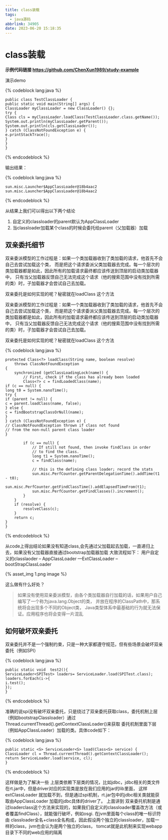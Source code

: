 ```yaml
---
title: class装载
tags:
  - java源码
abbrlink: 34905
date: 2023-06-20 15:18:35
---
```

# class装载

**示例代码链接 https://github.com/ChenXun1989/study-example**

演示demo

{% codeblock  lang:java   %}

    public class TestClassLoader {
    public static void main(String[] args) {
    ClassLoader myClassLoader = new ClassLoader() {};
    try {
    Class cls = myClassLoader.loadClass(TestClassLoader.class.getName());
    System.out.println(myClassLoader.getParent());
    System.out.println(cls.getClassLoader());
    } catch (ClassNotFoundException e) {
    e.printStackTrace();
    }
    }
    }


{% endcodeblock %}

输出结果：

{% codeblock  lang:java   %}

    sun.misc.Launcher$AppClassLoader@18b4aac2
    sun.misc.Launcher$AppClassLoader@18b4aac2
{% endcodeblock %}

从结果上我们可以得出以下两个结论
1. 自定义的classloader的parent默认为AppClassLoader
2. 当classloader加载某个class的时候会委托给parent（父加载器）加载

## 双亲委托细节
双亲委派模型的工作过程是：如果一个类加载器收到了类加载的请求，他首先不会自己去尝试加载这个类，
而是把这个请求委派父类加载器去完成。每一个层次的类加载器都是如此，因此所有的加载请求最终都应该传送到顶层的启动类加载器中，
只有当父加载器反馈自己无法完成这个请求（他的搜索范围中没有找到所需的类）时，子加载器才会尝试自己去加载。

双亲委托是如何实现的呢？秘密就在loadClass 这个方法

双亲委派模型的工作过程是：如果一个类加载器收到了类加载的请求，他首先不会自己去尝试加载这个类，
而是把这个请求委派父类加载器去完成。每一个层次的类加载器都是如此，因此所有的加载请求最终都应该传送到顶层的启动类加载器中，
只有当父加载器反馈自己无法完成这个请求（他的搜索范围中没有找到所需的类）时，子加载器才会尝试自己去加载。

双亲委托是如何实现的呢？秘密就在loadClass 这个方法

{% codeblock  lang:java   %}

    protected Class<?> loadClass(String name, boolean resolve)
        throws ClassNotFoundException
    {
        synchronized (getClassLoadingLock(name)) {
            // First, check if the class has already been loaded
            Class<?> c = findLoadedClass(name);
    if (c == null) {
    long t0 = System.nanoTime();
    try {
    if (parent != null) {
    c = parent.loadClass(name, false);
    } else {
    c = findBootstrapClassOrNull(name);
    }
    } catch (ClassNotFoundException e) {
    // ClassNotFoundException thrown if class not found
    // from the non-null parent class loader
    }

            if (c == null) {
                // If still not found, then invoke findClass in order
                // to find the class.
                long t1 = System.nanoTime();
                c = findClass(name);
      
                // this is the defining class loader; record the stats
                sun.misc.PerfCounter.getParentDelegationTime().addTime(t1 - t0);
                sun.misc.PerfCounter.getFindClassTime().addElapsedTimeFrom(t1);
                sun.misc.PerfCounter.getFindClasses().increment();
            }
        }
        if (resolve) {
            resolveClass(c);
        }
        return c;
    }
    }


{% endcodeblock %}

从code上得出结论如果没有知道class,会先通过父加载起去加载，一直递归上去，如果没有父加载器直接通过bootstrap加载器加载
大致流程如下： 用户自定义的classlaoder – AppClassLoader —ExtClassLoader – bootStrapClassLoader

{% asset_img 1.png  image %}

这么做有什么好处？

>如果没有使用双亲委派模型，由各个类加载器自行加载的话，如果用户自己编写了一个称为java.lang.Object的类，
并放在程序的ClassPath中，那系统将会出现多个不同的Object类， Java类型体系中最基础的行为就无法保证。应用程序也将会变得一片混乱

## 如何破坏双亲委托
双亲委托并不是一个强制约束，只是一种大家都遵守规范，但有些场景会破坏双亲委托（例如SPI）

{% codeblock  lang:java   %}

    public static void  test2(){  
    ServiceLoader<SPITest> loaders= ServiceLoader.load(SPITest.class);
    loaders.forEach(i->{
    i.test();
    });
    }
{% endcodeblock %}

准确的说spi没有破坏双亲委托，只是绕过了双亲委托获取class，委托机制上层（例如bootstrapClassloader）通过Thread.currentThread().getContextClassLoader()来获取
委托机制里面下层（例如AppClassLoader）加载的类。具体code如下：

{% codeblock  lang:java   %}

    public static <S> ServiceLoader<S> load(Class<S> service) {
    ClassLoader cl = Thread.currentThread().getContextClassLoader();
    return ServiceLoader.load(service, cl);
    }

{% endcodeblock %}

这样做是为了解决一些 上层类依赖下层类的情况，比如jdbc，jdbc相关的类文件在rt.jar中，但是driver对应的实现类是放在我们应用的jar的lib里面，
这样 extClassLoader 就加载不到，但是通过spi机制，rt.jar包中的jdbc相关类就能获取由AppClassLoader 加载的jdbc具体的driver了。
上面讲到 双亲委托机制是通过loaderclass这个方法来实现的，如果我们自定义的classloader覆盖改方法（或者覆盖findClass），就能强行破坏，例如osgi.
在jvm里面每个class的唯一标识符由 classloader全名+class全名构成，因此假设两个独立的classloader，加载一样的class，jvm也会认为是两个独立的class，
tomcat就是此机制来实现webapp目录下不同的web应用的隔离

